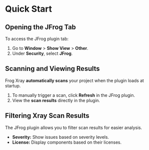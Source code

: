 # Quick Start

## **Opening the JFrog Tab**

To access the JFrog plugin tab:

1. Go to **Window** > **Show View** > **Other**.
2. Under **Security**, select **JFrog**.

## **Scanning and Viewing Results**

Frog Xray **automatically scans** your project when the plugin loads at startup.

1. To manually trigger a scan, click **Refresh** in the JFrog plugin.
2. View the **scan results** directly in the plugin.

## **Filtering Xray Scan Results**

The JFrog plugin allows you to filter scan results for easier analysis.

* **Severity:** Show issues based on severity levels.
* **License:** Display components based on their licenses.
